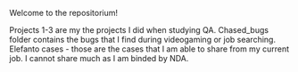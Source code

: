 Welcome to the repositorium!

Projects 1-3 are my the projects I did when studying QA.
Chased_bugs folder contains the bugs that I find during videogaming or job searching.
Elefanto cases - those are the cases that I am able to share from my current job. I cannot share much as I am binded by NDA.
